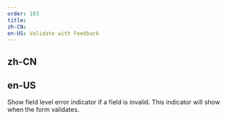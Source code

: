 ```yaml
---
order: 103
title:
zh-CN:
en-US: Validate with Feedback
---
```


## zh-CN


## en-US

Show field level error indicator if a field is invalid.  This indicator will show when the form validates.
